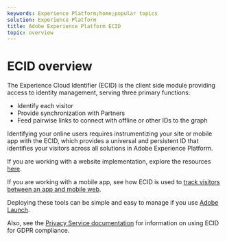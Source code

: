 ```yaml
---
keywords: Experience Platform;home;popular topics
solution: Experience Platform
title: Adobe Experience Platform ECID
topic: overview
---
```


# ECID overview

The Experience Cloud Identifier (ECID) is the client side module providing access to identity management, serving three primary functions:

- Identify each visitor
- Provide synchronization with Partners
- Feed pairwise links to connect with offline or other IDs to the graph

Identifying your online users requires instrumentizing your site or mobile app with the ECID, which provides a universal and persistent ID that identifies your visitors across all solutions in Adobe Experience Platform.
 
If you are working with a website implementation, explore the resources [here](https://docs.adobe.com/content/help/en/id-service/using/home.html).

If you are working with a mobile app, see how ECID is used to [track visitors between an app and mobile web](https://docs.adobe.com/content/help/en/mobile-services/ios/sdk-reference-ios/hybrid-app.html).

Deploying these tools can be simple and easy to manage if you use [Adobe Launch](https://docs.adobe.com/content/help/en/launch/using/overview.html).

Also, see the [Privacy Service documentation](../privacy-service/identity-data.md) for information on using ECID for GDPR compliance.

